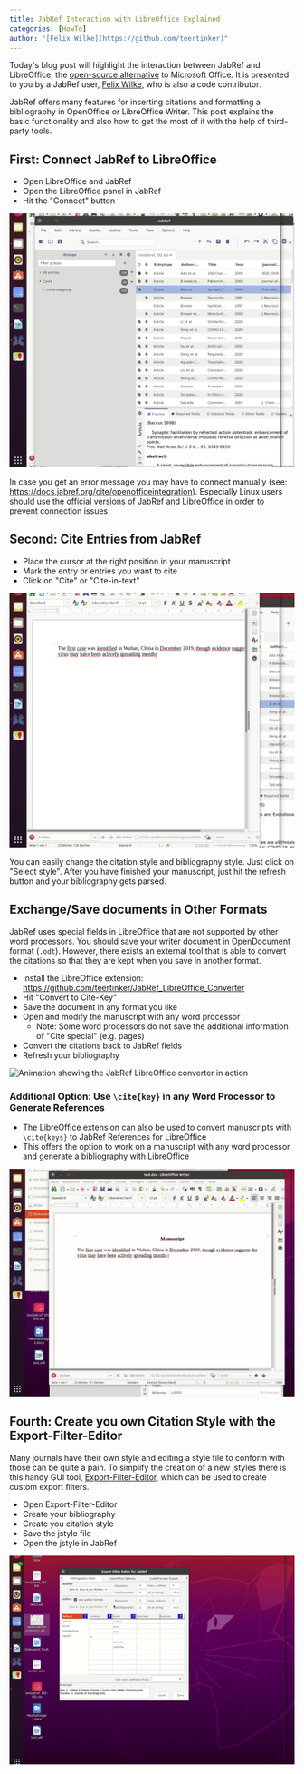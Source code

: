 ```yaml
---
title: JabRef Interaction with LibreOffice Explained
categories: [HowTo]
author: "[Felix Wilke](https://github.com/teertinker)"
---
```

Today's blog post will highlight the interaction between JabRef and LibreOffice, the [open-source alternative](https://www.libreoffice.org/) to Microsoft Office.
It is presented to you by a JabRef user, [Felix Wilke](https://github.com/teertinker), who is also a code contributor.

JabRef offers many features for inserting citations and formatting a bibliography in OpenOffice or LibreOffice Writer.
This post explains the basic functionality and also how to get the most of it with the help of third-party tools.

## First: Connect JabRef to LibreOffice

- Open LibreOffice and JabRef
- Open the LibreOffice panel in JabRef
- Hit the "Connect" button

![Animation showing how to connect to LibreOffice from JabRef](/img/ConnectToLibreOffice.gif)

In case you get an error message you may have to connect manually (see: <https://docs.jabref.org/cite/openofficeintegration>).
Especially Linux users should use the official versions of JabRef and LibreOffice in order to prevent connection issues.

## Second: Cite Entries from JabRef

- Place the cursor at the right position in your manuscript
- Mark the entry or entries you want to cite
- Click on "Cite" or "Cite-in-text"

![Animation showing how to insert citations from JabRef into LibreOffice documents](/img/libreoffice_blog1.gif)

You can easily change the citation style and bibliography style.
Just click on "Select style".
After you have finished your manuscript, just hit the refresh button and your bibliography gets parsed.

## Exchange/Save documents in Other Formats

JabRef uses special fields in LibreOffice that are not supported by other word processors.
You should save your writer document in OpenDocument format (`.odt`).
However, there exists an external tool that is able to convert the citations so that they are kept when you save in another format.

- Install the LibreOffice extension: <https://github.com/teertinker/JabRef_LibreOffice_Converter>
- Hit "Convert to Cite-Key"
- Save the document in any format you like
- Open and modify the manuscript with any word processor
  - Note: Some word processors do not save the additional information of "Cite special" (e.g. pages)
- Convert the citations back to JabRef fields
- Refresh your bibliography

![Animation showing the JabRef LibreOffice converter in action](/img/libreoffice_blog2.gif)

### Additional Option: Use `\cite{key}` in any Word Processor to Generate References

- The LibreOffice extension can also be used to convert manuscripts with `\cite{keys}` to JabRef References for LibreOffice
- This offers the option to work on a manuscript with any word processor and generate a bibliography with LibreOffice

![Animation showing the right click action copy cite key for copying citations keys and inserting them in a document](/img/libreoffice_blog3.gif)

## Fourth: Create you own Citation Style with the Export-Filter-Editor

Many journals have their own style and editing a style file to conform with those can be quite a pain.
To simplify the creation of a new jstyles there is this handy GUI tool, [Export-Filter-Editor](https://github.com/teertinker/Export-Filter-Editor), which can be used to create custom export filters.

- Open Export-Filter-Editor
- Create your bibliography
- Create you citation style
- Save the jstyle file
- Open the jstyle in JabRef

![Animation showing how to define export filters in the Export-Filter-Editor](/img/ExportFilterEditor.gif)
